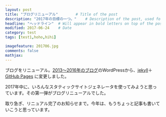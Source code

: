 ```yaml
---
layout: post
title: "ブログリニューアル"        # Title of the post
description: "2017年の目標の一つ。"    # Description of the post, used for Facebook Opengraph & Twitter
headline: "ヘッドライン"  # Will appear in bold letters on top of the post
modified: 2017-06-24    # Date
category: test
tags: [test1,hoho,hihi]

imagefeature: 201706.jpg
comments: false
mathjax:
---
```


ブログをリニューアル。[2013〜2016年のブログ](http://blog.kozaru.me)のWordPressから、[jekyll](https://jekyllrb-ja.github.io/)＋[GitHub Pages](https://pages.github.com/) に変更しました。

2017年中に、いろんなスタティックサイトジェネレータを使ってみようと思っています。その第一弾がブログリニューアルでした。

取り急ぎ、リニュアル完了のお知らせまで。今年は、もうちょっと記事も書いていこうと思っています。
